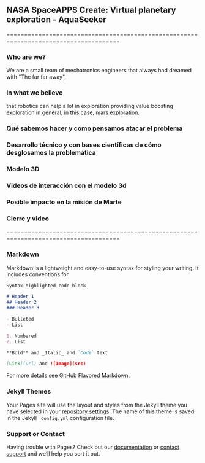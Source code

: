 ## NASA SpaceAPPS Create: Virtual planetary exploration - AquaSeeker 

======================================================================================

### Who are we?
We are a small team of mechatronics engineers that always had dreamed with "The far far away", 

### In what we believe
that robotics can help a lot in exploration providing value boosting exploration in general, in this case, mars exploration.

### Qué sabemos hacer y cómo pensamos atacar el problema
### Desarrollo técnico y con bases científicas de cómo desglosamos la problemática
### Modelo 3D
### Videos de interacción con el modelo 3d
### Posible impacto en la misión de Marte
### Cierre y video

======================================================================================

### Markdown

Markdown is a lightweight and easy-to-use syntax for styling your writing. It includes conventions for

```markdown
Syntax highlighted code block

# Header 1
## Header 2
### Header 3

- Bulleted
- List

1. Numbered
2. List

**Bold** and _Italic_ and `Code` text

[Link](url) and ![Image](src)
```

For more details see [GitHub Flavored Markdown](https://guides.github.com/features/mastering-markdown/).

### Jekyll Themes

Your Pages site will use the layout and styles from the Jekyll theme you have selected in your [repository settings](https://github.com/atlasthehero/handsonviii/settings). The name of this theme is saved in the Jekyll `_config.yml` configuration file.

### Support or Contact

Having trouble with Pages? Check out our [documentation](https://docs.github.com/categories/github-pages-basics/) or [contact support](https://github.com/contact) and we’ll help you sort it out.

